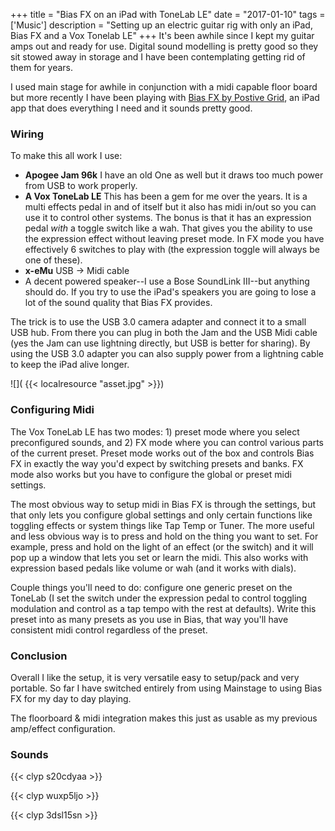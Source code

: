 +++
title = "Bias FX on an iPad with ToneLab LE"
date = "2017-01-10"
tags = ['Music']
description = "Setting up an electric guitar rig with only an iPad, Bias FX and a Vox Tonelab LE" 
+++
It's been awhile since I kept my guitar amps out and ready for use.  Digital sound modelling is pretty good so they sit stowed away in storage and I have been contemplating getting rid of them for years.  

I used main stage for awhile in conjunction with a midi capable floor board but more recently I have been playing with [Bias FX by Postive Grid](https://www.positivegrid.com/bias-fx/), an iPad app that does everything I need and it sounds pretty good.

### Wiring

To make this all work I use:

* **Apogee Jam 96k** I have an old One as well but it draws too much power from USB to work properly.  
* **A Vox ToneLab LE** This has been a gem for me over the years.  It is a multi effects pedal in and of itself but it also has midi in/out so you can use it to control other systems.  The bonus is that it has an expression pedal *with* a toggle switch like a wah.  That gives you the ability to use the expression effect without leaving preset mode.  In FX mode you have effectively 6 switches to play with (the expression toggle will always be one of these).
* **x-eMu** USB → Midi cable
* A decent powered speaker--I use a Bose SoundLink III--but anything should do.  If you try to use the iPad's speakers you are going to lose a lot of the sound quality that Bias FX provides.

The trick is to use the USB 3.0 camera adapter and connect it to a small USB hub.  From there you can plug in both the Jam and the USB Midi cable (yes the Jam can use lightning directly, but USB is better for sharing).  By using the USB 3.0 adapter you can also supply power from a lightning cable to keep the iPad alive longer.

![]( {{< localresource "asset.jpg" >}})

### Configuring Midi

The Vox ToneLab LE has two modes: 1) preset mode where you select preconfigured sounds, and 2) FX mode where you can control various parts of the current preset.  Preset mode works out of the box and controls Bias FX in exactly the way you'd expect by switching presets and banks.  FX mode also works but you have to configure the global or preset midi settings. 

The most obvious way to setup midi in Bias FX is through the settings, but that only lets you configure global settings and only certain functions like toggling effects or system things like Tap Temp or Tuner.  The more useful and less obvious way is to press and hold on the thing you want to set.  For example, press and hold on the light of an effect (or the switch) and it will pop up a window that lets you set or learn the midi.  This also works with expression based pedals like volume or wah  (and it works with dials).

Couple things you'll need to do: configure one generic preset on the ToneLab (I set the switch under the expression pedal to control toggling modulation and control as a tap tempo with the rest at defaults).  Write this preset into as many presets as you use in Bias, that way you'll have consistent midi control regardless of the preset.

### Conclusion

Overall I like the setup, it is very versatile easy to setup/pack and very portable. So far I have switched entirely from using Mainstage to using Bias FX for my day to day playing.

The floorboard & midi integration makes this just as usable as my previous amp/effect configuration.

### Sounds

{{< clyp s20cdyaa >}}

{{< clyp wuxp5ljo >}}

{{< clyp 3dsl15sn >}}
